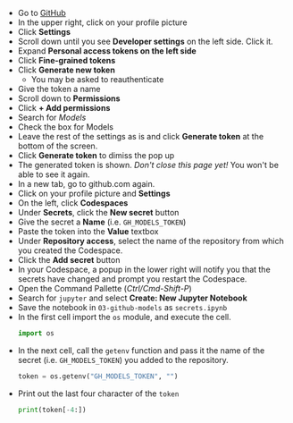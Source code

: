 * Go to [GitHub](https://github.com)
* In the upper right, click on your profile picture
* Click **Settings**
* Scroll down until you see **Developer settings** on the left side. Click it.
* Expand **Personal access tokens on the left side**
* Click **Fine-grained tokens**
* Click **Generate new token**
    * You may be asked to reauthenticate
* Give the token a name
* Scroll down to **Permissions**
* Click **+ Add permissions**
* Search for *Models*
* Check the box for Models
* Leave the rest of the settings as is and click **Generate token** at the bottom of the screen.
* Click **Generate token** to dimiss the pop up
* The generated token is shown. *Don't close this page yet!* You won't be able to see it again.
* In a new tab, go to github.com again.
* Click on your profile picture and **Settings**
* On the left, click **Codespaces**
* Under **Secrets**, click the **New secret** button
* Give the secret a **Name** (i.e. `GH_MODELS_TOKEN`)
* Paste the token into the **Value** textbox
* Under **Repository access**, select the name of the repository from which you created the Codespace.
* Click the **Add secret** button
* In your Codespace, a popup in the lower right will notify you that the secrets have changed and prompt you restart the Codespace.
* Open the Command Pallette (*Ctrl/Cmd-Shift-P*)
* Search for `jupyter` and select **Create: New Jupyter Notebook**
* Save the notebook in `03-github-models` as `secrets.ipynb`
* In the first cell import the `os` module, and execute the cell.
    ```python
    import os
    ```
* In the next cell, call the `getenv` function and pass it the name of the secret (i.e. `GH_MODELS_TOKEN`) you added to the repository.
    ```python
    token = os.getenv("GH_MODELS_TOKEN", "")
    ```
* Print out the last four character of the `token`
    ```python
    print(token[-4:])
    ```
